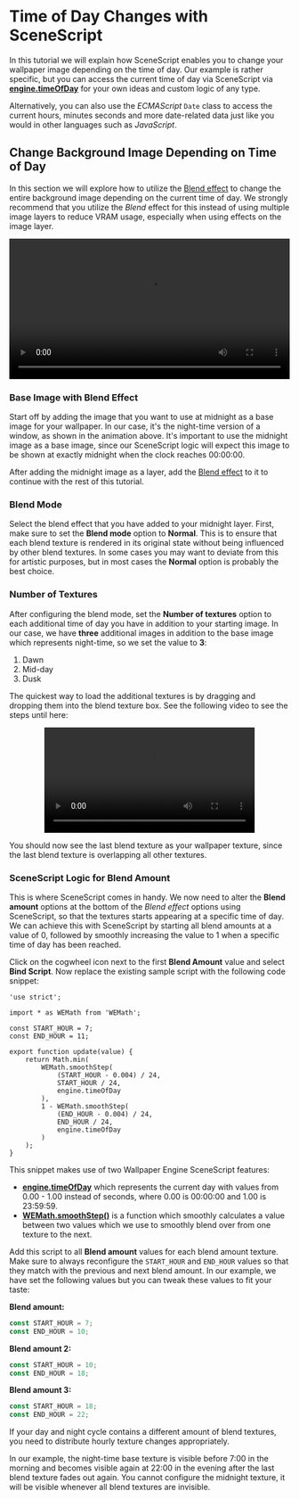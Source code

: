 # Time of Day Changes with SceneScript

In this tutorial we will explain how SceneScript enables you to change your wallpaper image depending on the time of day. Our example is rather specific, but you can access the current time of day via SceneScript via [**engine.timeOfDay**](/en/scene/scenescript/reference/class/IEngine.html#timeofday-number) for your own ideas and custom logic of any type.

Alternatively, you can also use the *ECMAScript* `Date` class to access the current hours, minutes seconds and more date-related data just like you would in other languages such as *JavaScript*.

## Change Background Image Depending on Time of Day

In this section we will explore how to utilize the [Blend effect](/scene/effects/effect/blend.html) to change the entire background image depending on the current time of day. We strongly recommend that you utilize the *Blend* effect for this instead of using multiple image layers to reduce VRAM usage, especially when using effects on the image layer.

<video width="100%" controls autoplay loop>
  <source src="/videos/timeofday.mp4" type="video/mp4">
  Your browser does not support the video tag.
</video>

### Base Image with Blend Effect

Start off by adding the image that you want to use at midnight as a base image for your wallpaper. In our case, it's the night-time version of a window, as shown in the animation above. It's important to use the midnight image as a base image, since our SceneScript logic will expect this image to be shown at exactly midnight when the clock reaches 00:00:00.

After adding the midnight image as a layer, add the [Blend effect](/scene/effects/effect/blend.html) to it to continue with the rest of this tutorial.

### Blend Mode

Select the blend effect that you have added to your midnight layer. First, make sure to set the **Blend mode** option to **Normal**. This is to ensure that each blend texture is rendered in its original state without being influenced by other blend textures. In some cases you may want to deviate from this for artistic purposes, but in most cases the **Normal** option is probably the best choice.

### Number of Textures

After configuring the blend mode, set the **Number of textures** option to each additional time of day you have in addition to your starting image. In our case, we have **three** additional images in addition to the base image which represents night-time, so we set the value to **3**:

1. Dawn
2. Mid-day
3. Dusk

The quickest way to load the additional textures is by dragging and dropping them into the blend texture box. See the following video to see the steps until here:

<video width="75%" style="margin:0 auto;display:block;" controls autoplay loop>
  <source src="/videos/blend_textures.mp4" type="video/mp4">
  Your browser does not support the video tag.
</video>

You should now see the last blend texture as your wallpaper texture, since the last blend texture is overlapping all other textures.

### SceneScript Logic for Blend Amount

This is where SceneScript comes in handy. We now need to alter the **Blend amount** options at the bottom of the *Blend effect* options using SceneScript, so that the textures starts appearing at a specific time of day. We can achieve this with SceneScript by starting all blend amounts at a value of 0, followed by smoothly increasing the value to 1 when a specific time of day has been reached.

Click on the cogwheel icon next to the first **Blend Amount** value and select **Bind Script**. Now replace the existing sample script with the following code snippet:

```js{5,6}
'use strict';

import * as WEMath from 'WEMath';

const START_HOUR = 7;
const END_HOUR = 11;

export function update(value) {
	return Math.min(
		WEMath.smoothStep(
			(START_HOUR - 0.004) / 24,
			START_HOUR / 24,
			engine.timeOfDay
		),
		1 - WEMath.smoothStep(
			(END_HOUR - 0.004) / 24,
			END_HOUR / 24,
			engine.timeOfDay
		)
	);
}
```

This snippet makes use of two Wallpaper Engine SceneScript features:

* [**engine.timeOfDay**](/en/scene/scenescript/reference/class/IEngine.html#timeofday-number) which represents the current day with values from 0.00 - 1.00 instead of seconds, where 0.00 is 00:00:00 and 1.00 is 23:59:59.
* [**WEMath.smoothStep()**](/en/scene/scenescript/reference/module/WEMath.html#smoothstep-min-number-max-number-value-number-number) is a function which smoothly calculates a value between two values which we use to smoothly blend over from one texture to the next.

Add this script to all **Blend amount** values for each blend amount texture. Make sure to always reconfigure the `START_HOUR` and `END_HOUR` values so that they match with the previous and next blend amount. In our example, we have set the following values but you can tweak these values to fit your taste:

**Blend amount:**
```js
const START_HOUR = 7;
const END_HOUR = 10;
```

**Blend amount 2:**
```js
const START_HOUR = 10;
const END_HOUR = 18;
```

**Blend amount 3:**
```js
const START_HOUR = 18;
const END_HOUR = 22;
```

If your day and night cycle contains a different amount of blend textures, you need to distribute hourly texture changes appropriately.

In our example, the night-time base texture is visible before 7:00 in the morning and becomes visible again at 22:00 in the evening after the last blend texture fades out again. You cannot configure the midnight texture, it will be visible whenever all blend textures are invisible.